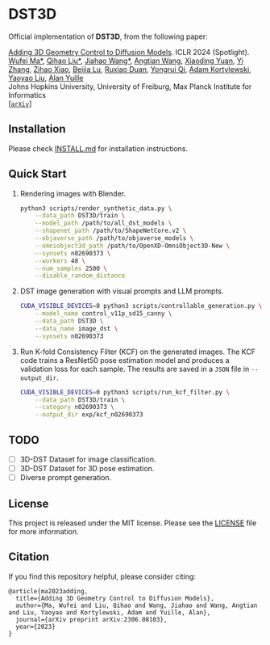 # DST3D

Official implementation of **DST3D**, from the following paper:

[Adding 3D Geometry Control to Diffusion Models](https://arxiv.org/abs/2306.08103). ICLR 2024 (Spotlight).\
[Wufei Ma\*](https://wufeim.github.io), [Qihao Liu\*](https://qihao067.github.io), [Jiahao Wang\*](https://jiahaoplus.github.io/), [Angtian Wang](https://github.com/Angtian), [Xiaoding Yuan](https://www.xiaodingyuan.com), [Yi Zhang](https://edz-o.github.io/), [Zihao Xiao](https://scholar.google.com/citations?user=ucb6UssAAAAJ&hl), [Beijia Lu](https://github.com/Beijia11), [Ruxiao Duan](https://scholar.google.com/citations?user=aG-fi1cAAAAJ&hl=en), [Yongrui Qi](https://github.com/Auroraaa-Qi), [Adam Kortylewski](https://gvrl.mpi-inf.mpg.de/), [Yaoyao Liu](https://www.cs.jhu.edu/~yyliu/), [Alan Yuille](https://www.cs.jhu.edu/~ayuille/)\
Johns Hopkins University, University of Freiburg, Max Planck Institute for Informatics\
[[`arXiv`](https://arxiv.org/abs/2306.08103)]

## Installation

Please check [INSTALL.md](INSTALL.md) for installation instructions.

## Quick Start

1. Rendering images with Blender.

    ```sh
    python3 scripts/render_synthetic_data.py \
        --data_path DST3D/train \
        --model_path /path/to/all_dst_models \
        --shapenet_path /path/to/ShapeNetCore.v2 \
        --objaverse_path /path/to/objaverse_models \
        --omniobject3d_path /path/to/OpenXD-OmniObject3D-New \
        --synsets n02690373 \
        --workers 48 \
        --num_samples 2500 \
        --disable_random_distance
    ```

2. DST image generation with visual prompts and LLM prompts.

    ```sh
    CUDA_VISIBLE_DEVICES=0 python3 scripts/controllable_generation.py \
        --model_name control_v11p_sd15_canny \
        --data_path DST3D \
        --data_name image_dst \
        --synsets n02690373
    ```

3. Run K-fold Consistency Filter (KCF) on the generated images. The KCF code trains a ResNet50 pose estimation model and produces a validation loss for each sample. The results are saved in a `JSON` file in `--output_dir`.

    ```sh
    CUDA_VISIBLE_DEVICES=0 python3 scripts/run_kcf_filter.py \
        --data_path DST3D/train \
        --category n02690373 \
        --output_dir exp/kcf_n02690373
    ```

## TODO

- [ ] 3D-DST Dataset for image classification.
- [ ] 3D-DST Dataset for 3D pose estimation.
- [ ] Diverse prompt generation.

## License

This project is released under the MIT license. Please see the [LICENSE](LICENSE) file for more information.

## Citation

If you find this repository helpful, please consider citing:

```
@article{ma2023adding,
  title={Adding 3D Geometry Control to Diffusion Models},
  author={Ma, Wufei and Liu, Qihao and Wang, Jiahao and Wang, Angtian and Liu, Yaoyao and Kortylewski, Adam and Yuille, Alan},
  journal={arXiv preprint arXiv:2306.08103},
  year={2023}
}
```
